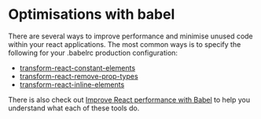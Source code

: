 # Optimisations with babel

There are several ways to improve performance and minimise unused code within your react applications. The most common ways is to specify the following for your .babelrc production configuration:
- [transform-react-constant-elements](https://babeljs.io/docs/plugins/transform-react-constant-elements/)
- [transform-react-remove-prop-types](https://github.com/oliviertassinari/babel-plugin-transform-react-remove-prop-types)
- [transform-react-inline-elements](https://babeljs.io/docs/plugins/transform-react-inline-elements/)

There is also check out [Improve React performance with Babel](https://medium.com/doctolib-engineering/improve-react-performance-with-babel-16f1becfaa25) to help you understand what each of these tools do. 
